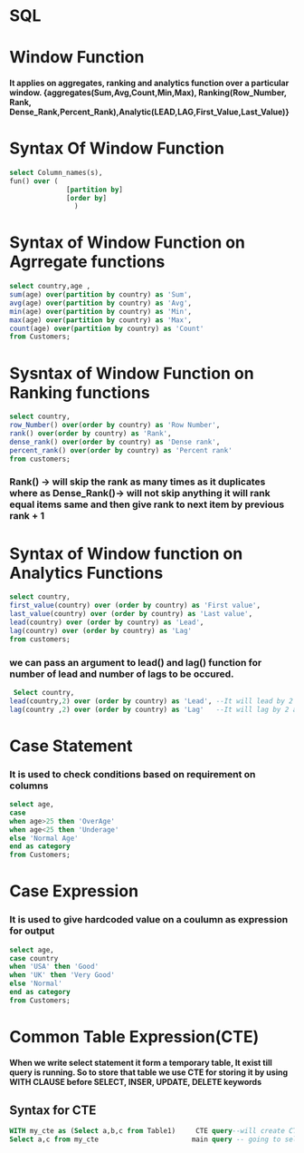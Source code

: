 # SQL

# Window Function
#### It applies on aggregates, ranking  and analytics function over a particular window. {aggregates(Sum,Avg,Count,Min,Max), Ranking(Row_Number, Rank, Dense_Rank,Percent_Rank),Analytic(LEAD,LAG,First_Value,Last_Value)}

# Syntax Of Window Function
```sql
select Column_names(s),
fun() over (
              [partition by]
              [order by]
                )
```
# Syntax of Window Function on Agrregate functions
```sql
select country,age ,
sum(age) over(partition by country) as 'Sum',
avg(age) over(partition by country) as 'Avg',
min(age) over(partition by country) as 'Min',
max(age) over(partition by country) as 'Max',
count(age) over(partition by country) as 'Count'
from Customers;
```
# Sysntax of Window Function on Ranking functions
```sql
select country,
row_Number() over(order by country) as 'Row Number',
rank() over(order by country) as 'Rank',
dense_rank() over(order by country) as 'Dense rank',
percent_rank() over(order by country) as 'Percent rank'
from customers;
```
### Rank() -> will skip the rank as many times as it duplicates where as Dense_Rank()-> will not skip anything it will rank equal items same and then give rank to next item by previous rank + 1

# Syntax of Window function on Analytics Functions
```sql
select country,
first_value(country) over (order by country) as 'First value',
last_value(country) over (order by country) as 'Last value',
lead(country) over (order by country) as 'Lead',
lag(country) over (order by country) as 'Lag'
from customers;
```
### we can pass an argument to lead() and lag() function for number of lead and number of lags to be occured.

```sql
 Select country,
lead(country,2) over (order by country) as 'Lead', --It will lead by 2 and give result which is present at 2 distance below it.
lag(country ,2) over (order by country) as 'Lag'   --It will lag by 2 and give result which is present at 2 distance above it.
```


# Case Statement
### It is used to check conditions based on requirement on columns
```sql
select age,
case
when age>25 then 'OverAge'
when age<25 then 'Underage'
else 'Normal Age'
end as category
from Customers;
```

# Case Expression
### It is used to give hardcoded value on a coulumn as expression for output

```sql
select age,
case country
when 'USA' then 'Good'
when 'UK' then 'Very Good'
else 'Normal'
end as category
from Customers;
```

# Common Table Expression(CTE)
#### When we write select statement it form a temporary table, It exist till query is running. So to store that table we use CTE for storing it by using WITH CLAUSE before SELECT, INSER, UPDATE, DELETE keywords

## Syntax for CTE
```sql
WITH my_cte as (Select a,b,c from Table1)     CTE query--will create CTE with name = my_cte and create a new table with columns a,b,c 
Select a,c from my_cte                       main query -- going to select a,c from my_cte table
```


